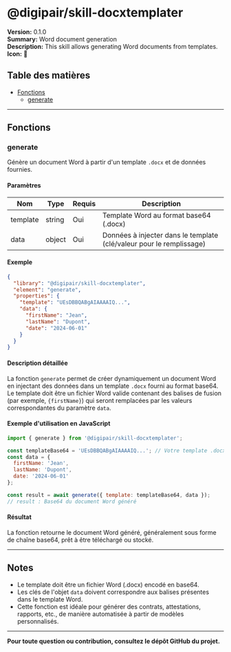 # @digipair/skill-docxtemplater

**Version:** 0.1.0  
**Summary:** Word document generation  
**Description:** This skill allows generating Word documents from templates.  
**Icon:** 🔗

## Table des matières

- [Fonctions](#fonctions)
  - [generate](#generate)

---

## Fonctions

### generate

Génère un document Word à partir d'un template `.docx` et de données fournies.

#### Paramètres

| Nom      | Type   | Requis | Description                                                        |
|----------|--------|--------|--------------------------------------------------------------------|
| template | string | Oui    | Template Word au format base64 (.docx)                             |
| data     | object | Oui    | Données à injecter dans le template (clé/valeur pour le remplissage)|

#### Exemple

```json
{
  "library": "@digipair/skill-docxtemplater",
  "element": "generate",
  "properties": {
    "template": "UEsDBBQABgAIAAAAIQ...",
    "data": {
      "firstName": "Jean",
      "lastName": "Dupont",
      "date": "2024-06-01"
    }
  }
}
```

#### Description détaillée

La fonction `generate` permet de créer dynamiquement un document Word en injectant des données dans un template `.docx` fourni au format base64.  
Le template doit être un fichier Word valide contenant des balises de fusion (par exemple, `{firstName}`) qui seront remplacées par les valeurs correspondantes du paramètre `data`.

#### Exemple d'utilisation en JavaScript

```js
import { generate } from '@digipair/skill-docxtemplater';

const templateBase64 = 'UEsDBBQABgAIAAAAIQ...'; // Votre template .docx encodé en base64
const data = {
  firstName: 'Jean',
  lastName: 'Dupont',
  date: '2024-06-01'
};

const result = await generate({ template: templateBase64, data });
// result : Base64 du document Word généré
```

#### Résultat

La fonction retourne le document Word généré, généralement sous forme de chaîne base64, prêt à être téléchargé ou stocké.

---

## Notes

- Le template doit être un fichier Word (.docx) encodé en base64.
- Les clés de l'objet `data` doivent correspondre aux balises présentes dans le template Word.
- Cette fonction est idéale pour générer des contrats, attestations, rapports, etc., de manière automatisée à partir de modèles personnalisés.

---

**Pour toute question ou contribution, consultez le dépôt GitHub du projet.**